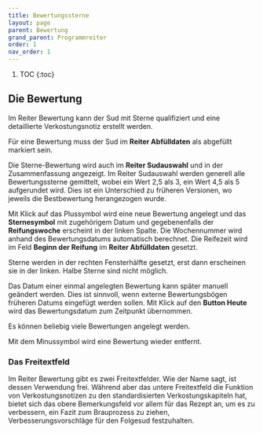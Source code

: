 ```yaml
---
title: Bewertungssterne
layout: page
parent: Bewertung
grand_parent: Programmreiter
order: 1
nav_order: 1
---
```


1. TOC
{:toc}

## Die Bewertung

Im Reiter Bewertung kann der Sud mit Sterne qualifiziert und eine detaillierte Verkostungsnotiz erstellt werden.

Für eine Bewertung muss der Sud im **Reiter Abfülldaten** als abgefüllt markiert sein.

Die Sterne-Bewertung wird auch im **Reiter Sudauswahl** und in der Zusammenfassung angezeigt. Im Reiter Sudauswahl werden generell alle Bewertungssterne gemittelt, wobei ein Wert 2,5 als 3, ein Wert 4,5 als 5 aufgerundet wird. Dies ist ein Unterschied zu früheren Versionen, wo jeweils die Bestbewertung herangezogen wurde.

Mit Klick auf das Plussymbol wird eine neue Bewertung angelegt und das **Sternesymbol** mit zugehörigem Datum und gegebenenfalls der **Reifungswoche** erscheint in der linken Spalte. Die Wochennummer wird anhand des Bewertungsdatums automatisch berechnet. Die Reifezeit wird im Feld **Beginn der Reifung** im **Reiter Abfülldaten** gesetzt.

Sterne werden in der rechten Fensterhälfte gesetzt, erst dann erscheinen sie in der linken. Halbe Sterne sind nicht möglich.

Das Datum einer einmal angelegten Bewertung kann später manuell geändert werden. Dies ist sinnvoll, wenn externe Bewertungsbögen früheren Datums eingefügt werden sollen. Mit Klick auf den **Button Heute** wird das Bewertungsdatum zum Zeitpunkt übernommen. 

Es können beliebig viele Bewertungen angelegt werden.

Mit dem Minussymbol wird eine Bewertung wieder entfernt.

### Das Freitextfeld

Im Reiter Bewertung gibt es zwei Freitextfelder. Wie der Name sagt, ist dessen Verwendung frei. Während aber das untere Freitextfeld die Funktion von Verkostungsnotizen zu den standardisierten Verkostungskapiteln hat, bietet sich das obere Bemerkungsfeld vor allem für das Rezept an, um es zu verbessern, ein Fazit zum Brauprozess zu ziehen, Verbesserungsvorschläge für den Folgesud festzuhalten.
